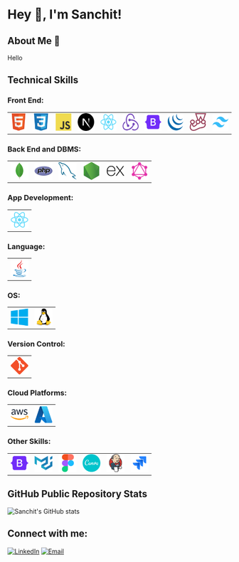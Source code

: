 # Hey 👋, I'm Sanchit!

## About Me 🚀
Hello 

## Technical Skills

### Front End:
<table>
  <tr>
    <td><img src="https://raw.githubusercontent.com/devicons/devicon/master/icons/html5/html5-original.svg" alt="HTML5" width="40" height="40"/></td>
    <td><img src="https://raw.githubusercontent.com/devicons/devicon/master/icons/css3/css3-original.svg" alt="CSS3" width="40" height="40"/></td>
    <td><img src="https://raw.githubusercontent.com/devicons/devicon/master/icons/javascript/javascript-original.svg" alt="JavaScript" width="40" height="40"/></td>
    <td><img src="https://raw.githubusercontent.com/devicons/devicon/master/icons/nextjs/nextjs-original.svg" alt="Next JS" width="40" height="40"/></td>
    <td><img src="https://raw.githubusercontent.com/devicons/devicon/master/icons/react/react-original.svg" alt="React" width="40" height="40"/></td>
    <td><img src="https://raw.githubusercontent.com/devicons/devicon/master/icons/redux/redux-original.svg" alt="Redux" width="40" height="40"/></td>
    <td><img src="https://raw.githubusercontent.com/devicons/devicon/master/icons/bootstrap/bootstrap-plain.svg" alt="Bootstrap" width="40" height="40"/></td>
    <td><img src="https://raw.githubusercontent.com/devicons/devicon/master/icons/jquery/jquery-original.svg" alt="jQuery" width="40" height="40"/></td>
    <td><img src="https://raw.githubusercontent.com/devicons/devicon/master/icons/jest/jest-plain.svg" alt="JEST" width="40" height="40"/></td>
    <td><img src="https://github.com/devicons/devicon/blob/master/icons/tailwindcss/tailwindcss-plain.svg" alt="Tailwind CSS" width="40" height="40"/></td>
  </tr>
</table>

### Back End and DBMS:
<table>
  <tr>
    <td><img src="https://raw.githubusercontent.com/devicons/devicon/master/icons/mongodb/mongodb-original.svg" alt="MongoDB" width="40" height="40"/></td>
    <td><img src="https://raw.githubusercontent.com/devicons/devicon/master/icons/php/php-original.svg" alt="PHP" width="40" height="40"/></td>
    <td><img src="https://raw.githubusercontent.com/devicons/devicon/master/icons/mysql/mysql-original.svg" alt="MySQL" width="40" height="40"/></td>
    <td><img src="https://raw.githubusercontent.com/devicons/devicon/master/icons/nodejs/nodejs-original.svg" alt="Node JS" width="40" height="40"/></td>
    <td><img src="https://raw.githubusercontent.com/devicons/devicon/master/icons/express/express-original.svg" alt="Express JS" width="40" height="40"/></td>
    <td><img src="https://raw.githubusercontent.com/devicons/devicon/master/icons/graphql/graphql-plain.svg" alt="GraphQL" width="40" height="40"/></td>
  </tr>
</table>

### App Development:
<table>
  <tr>
    <td><img src="https://raw.githubusercontent.com/devicons/devicon/master/icons/react/react-original.svg" alt="React Native" width="40" height="40"/></td>
  </tr>
</table>

### Language:
<table>
  <tr>
    <td><img src="https://raw.githubusercontent.com/devicons/devicon/master/icons/java/java-original.svg" alt="Java" width="40" height="40"/></td>
  </tr>
</table>

### OS:
<table>
  <tr>
    <td><img src="https://raw.githubusercontent.com/devicons/devicon/master/icons/windows8/windows8-original.svg" alt="Windows" width="40" height="40"/></td>
    <td><img src="https://raw.githubusercontent.com/devicons/devicon/master/icons/linux/linux-original.svg" alt="Linux" width="40" height="40"/></td>
  </tr>
</table>

### Version Control:
<table>
  <tr>
    <td><img src="https://raw.githubusercontent.com/devicons/devicon/master/icons/git/git-original.svg" alt="Git" width="40" height="40"/></td>
  </tr>
</table>

### Cloud Platforms:
<table>
  <tr>
    <td><img src="https://raw.githubusercontent.com/devicons/devicon/master/icons/amazonwebservices/amazonwebservices-original-wordmark.svg" alt="AWS" width="40" height="40"/></td>
    <td><img src="https://raw.githubusercontent.com/devicons/devicon/master/icons/azure/azure-original.svg" alt="Azure" width="40" height="40"/></td>
  </tr>
</table>

### Other Skills:
<table>
  <tr>
    <td><img src="https://raw.githubusercontent.com/devicons/devicon/master/icons/bootstrap/bootstrap-plain.svg" alt="Bootstrap" width="40" height="40"/></td>
    <td><img src="https://raw.githubusercontent.com/devicons/devicon/master/icons/materialui/materialui-original.svg" alt="Material UI" width="40" height="40"/></td>
    <td><img src="https://raw.githubusercontent.com/devicons/devicon/master/icons/figma/figma-original.svg" alt="Figma" width="40" height="40"/></td>
    <td><img src="https://raw.githubusercontent.com/devicons/devicon/master/icons/canva/canva-original.svg" alt="Canva" width="40" height="40"/></td>
    <td><img src="https://raw.githubusercontent.com/devicons/devicon/master/icons/jenkins/jenkins-original.svg" alt="Jenkins" width="40" height="40"/></td>
    <td><img src="https://raw.githubusercontent.com/devicons/devicon/master/icons/jira/jira-original.svg" alt="JIRA" width="40" height="40"/></td>
  </tr>
</table>


## GitHub Public Repository Stats
![Sanchit's GitHub stats](https://github-readme-stats.vercel.app/api?username=sanchit0496&show_icons=true&theme=transparent&hide=contribs)

## Connect with me:
<p align="left">
  <a href="https://www.linkedin.com/in/sanchit0496/" target="blank"><img align="center" src="https://cdn.jsdelivr.net/npm/simple-icons@3.0.1/icons/linkedin.svg" alt="LinkedIn" height="30" width="40" /></a>
  <a href="mailto:sanchit0496@gmail.com" target="blank"><img align="center" src="https://cdn.jsdelivr.net/npm/simple-icons@3.0.1/icons/gmail.svg" alt="Email" height="30" width="40" /></a>
</p>

